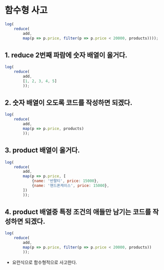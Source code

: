 # 함수형 사고
```javascript
log(
    reduce(
        add, 
        map(p => p.price, filter(p => p.price < 20000, products))));
```

## 1. reduce 2번째 파람에 숫자 배열이 올거다.
```javascript
log(
    reduce(
        add, 
        [1, 2, 3, 4, 5]
        ));
```

## 2. 숫자 배열이 오도록 코드를 작성하면 되겠다.
```javascript
log(
    reduce(
        add, 
        map(p => p.price, products)
        ));
```

## 3. product 배열이 올거다.
```javascript
log(
    reduce(
        add, 
        map(p => p.price, [
            {name: '반팔티', price: 15000},
            {name: '핸드폰케이스', price: 15000},
        ])
        ));
```

## 4. product 배열중 특정 조건의 애들만 남기는 코드를 작성하면 되겠다.
```javascript
log(
    reduce(
        add, 
        map(p => p.price, filter(p => p.price < 20000, products))
        ));
```

- 요런식으로 함수형적으로 사고한다.